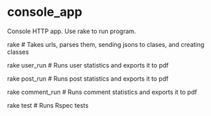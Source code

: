 # console_app
Console HTTP app.
Use rake to run program.

rake              # Takes urls, parses them, sending jsons to clases, and creating classes

rake user_run     # Runs user statistics and exports it to pdf

rake post_run     # Runs post statistics and exports it to pdf

rake comment_run  # Runs comment statistics and exports it to pdf

rake test         # Runs Rspec tests
